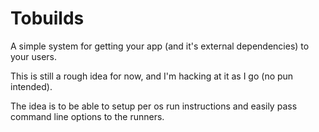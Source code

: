 # Tobuilds

A simple system for getting your app (and it's external dependencies) to your users.

This is still a rough idea for now, and I'm hacking at it as I go (no pun intended).

The idea is to be able to setup per os run instructions and easily pass command line options to the runners.
